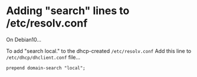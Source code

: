 # Adding "search" lines to /etc/resolv.conf

On Debian10...

To add "search local." to the dhcp-created `/etc/resolv.conf` Add this line to `/etc/dhcp/dhclient.conf` file...

    prepend domain-search "local";
